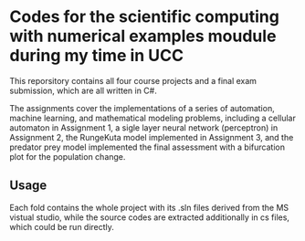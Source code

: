 # Codes for the scientific computing with numerical examples moudule during my time in UCC

This reporsitory contains all four course projects and a final exam submission, which are all written in C#.

The assignments cover the implementations of a series of automation, machine learning, and mathematical modeling problems, including a cellular automaton in Assignment 1, a sigle layer neural network (perceptron) in Assignment 2, the RungeKuta model implemented in Assignment 3, and the predator prey model implemented the final assessment with a bifurcation plot for the population change.

## Usage

Each fold contains the whole project with its .sln files derived from the MS vistual studio, while the source codes are extracted additionally in cs files, which could be run directly.
